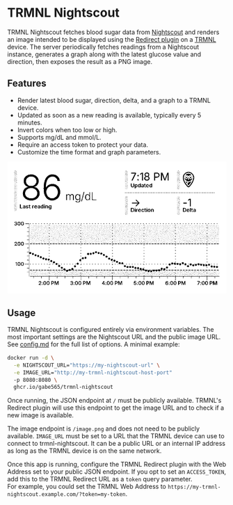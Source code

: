 # TRMNL Nightscout

TRMNL Nightscout fetches blood sugar data from [Nightscout](https://github.com/nightscout/cgm-remote-monitor) and renders an image intended to be displayed using the [Redirect plugin](https://help.usetrmnl.com/en/articles/11035846-redirect-plugin) on a [TRMNL](https://usetrmnl.com) device. The server periodically fetches readings from a Nightscout instance, generates a graph along with the latest glucose value and direction, then exposes the result as a PNG image.

## Features
- Render latest blood sugar, direction, delta, and a graph to a TRMNL device.
- Updated as soon as a new reading is available, typically every 5 minutes.
- Invert colors when too low or high.
- Supports mg/dL and mmol/L.
- Require an access token to protect your data.
- Customize the time format and graph parameters.

<p align="center">
  <picture>
    <source media="(prefers-color-scheme: dark)" srcset="assets/preview_dark.png">
    <img src="assets/preview_light.png" alt="TRMNL Nightscout preview">
  </picture>
</p>

## Usage

TRMNL Nightscout is configured entirely via environment variables. The most important settings are the Nightscout URL and the public image URL. See [config.md](config.md) for the full list of options. A minimal example:

```bash
docker run -d \
  -e NIGHTSCOUT_URL="https://my-nightscout-url" \
  -e IMAGE_URL="http://my-trmnl-nightscout-host-port"
  -p 8080:8080 \
  ghcr.io/gabe565/trmnl-nightscout
```

Once running, the JSON endpoint at `/` must be publicly available. TRMNL's Redirect plugin will use this endpoint to get the image URL and to check if a new image is available.

The image endpoint is `/image.png` and does not need to be publicly available. `IMAGE_URL` must be set to a URL that the TRMNL device can use to connect to trmnl-nightscout. It can be a public URL or an internal IP address as long as the TRMNL device is on the same network.

Once this app is running, configure the TRMNL Redirect plugin with the Web Address set to your public JSON endpoint. If you opt to set an `ACCESS_TOKEN`, add this to the TRMNL Redirect URL as a `token` query parameter.  
For example, you could set the TRMNL Web Address to `https://my-trmnl-nightscout.example.com/?token=my-token`.
